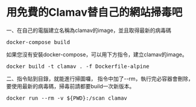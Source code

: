 # 用免費的Clamav替自己的網站掃毒吧

一、在自己的電腦建立名稱為clamav的image，並且取得最新的病毒碼
<pre>
docker-compose build
</pre>
如果您沒有安裝docker-compose，可以用下方指令，建立clamav的image。
<pre>
docker build -t clamav . -f Dockerfile-alpine
</pre>

二、指令貼到目錄，就能進行掃圖囉，
指令中加了--rm，執行完必容器會刪除，要使用最新的病毒碼，掃毒前請都要build一次新版本。
<pre>
docker run --rm -v ${PWD}:/scan clamav
</pre>

